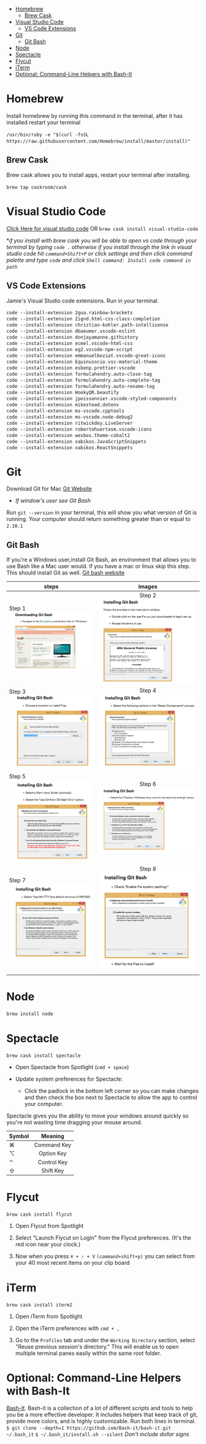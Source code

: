 
<!-- TOC -->

- [Homebrew](#homebrew)
    - [Brew Cask](#brew-cask)
- [Visual Studio Code](#visual-studio-code)
    - [VS Code Extensions](#vs-code-extensions)
- [Git](#git)
    - [Git Bash](#git-bash)
- [Node](#node)
- [Spectacle](#spectacle)
- [Flycut](#flycut)
- [iTerm](#iterm)
- [Optional: Command-Line Helpers with Bash-It](#optional-command-line-helpers-with-bash-it)

<!-- /TOC -->

# Homebrew
Install homebrew by running this command in the terminal, after it has installed restart your terminal

`/usr/bin/ruby -e "$(curl -fsSL https://raw.githubusercontent.com/Homebrew/install/master/install)"`

## Brew Cask
Brew cask allows you to install apps, restart your terminal after installing. 

`brew tap caskroom/cask`
# Visual Studio Code
[Click Here for visual studio code](https://code.visualstudio.com/)
OR
`brew cask install visual-studio-code`

**if you install with brew cask you will be able to open vs code through your terminal by typing `code .` otherwise if you install through the link in visual studio code hit `command+Shift+P` or click settings and then click command palette and  type `code` and click `Shell command: Install code command in path`*

## VS Code Extensions

Jamie's Visual Studio code extensions. Run in your terminal.
```
code --install-extension 2gua.rainbow-brackets
code --install-extension Zignd.html-css-class-completion
code --install-extension christian-kohler.path-intellisense
code --install-extension dbaeumer.vscode-eslint
code --install-extension donjayamanne.githistory
code --install-extension ecmel.vscode-html-css
code --install-extension eg2.vscode-npm-script
code --install-extension emmanuelbeziat.vscode-great-icons
code --install-extension Equinusocio.vsc-material-theme
code --install-extension esbenp.prettier-vscode
code --install-extension formulahendry.auto-close-tag
code --install-extension formulahendry.auto-complete-tag
code --install-extension formulahendry.auto-rename-tag
code --install-extension HookyQR.beautify
code --install-extension jpoissonnier.vscode-styled-components
code --install-extension mikestead.dotenv
code --install-extension ms-vscode.cpptools
code --install-extension ms-vscode.node-debug2
code --install-extension ritwickdey.LiveServer
code --install-extension robertohuertasm.vscode-icons
code --install-extension wesbos.theme-cobalt2
code --install-extension xabikos.JavaScriptSnippets
code --install-extension xabikos.ReactSnippets
```


#  Git
Download Git for Mac
[Git Website](https://git-scm.com/download/mac)
* *If window's user see Git Bash*
  
Run `git --version` in your terminal, this will show you what version of Git is running. Your computer should return something greater than or equal to `2.10.1`
## Git Bash
If you're a Windows user,install Git Bash, an environment that allows you to use Bash like a Mac user would. If you have a mac or linux skip this step. This should install Git as well. [Git bash website](https://git-scm.com/)

| steps       | images         | 
| ------------- |:-------------:|
|Step 1![](images/step1.png) | Step 2![](images/step2.png) |
|Step 3![](images/step3.png) | Step 4![](images/step4.png)|
|Step 5![](images/step5.png) | Step 6![](images/step6.png) |
|Step 7![](images/step7.png) | Step 8![](images/step8.png)|


# Node
`brew install node`

# Spectacle
`brew cask install spectacle`

* Open Spectacle from Spotlight (`cmd + space`)

* Update system preferences for Spectacle:

  * Click the padlock in the bottom left corner so you can make changes and then check the box next to Spectacle to allow the app to control your computer.

Spectacle gives you the ability to move your windows around quickly so you're not wasting time dragging your mouse around.
  

  

| Symbol        | Meaning           | 
| ------------- |:-------------:| 
| ⌘  | Command Key | 
| ⌥  | Option Key | 
| ⌃  | Control Key | 
| ⇧  | Shift Key | 

# Flycut
`brew cask install flycut`
1. Open Flycut from Spotlight

2. Select "Launch Flycut on Login" from the Flycut preferences. (It's the red icon near your clock.)

3. Now when you press `⌘ + ⇧ + V` `(command+shift+p)` you can select from your 40 most recent items on your clip board

# iTerm
`brew cask install iterm2` 

1. Open iTerm from Spotlight

2. Open the iTerm preferences with `cmd + ,`

3. Go to the `Profiles` tab and under the `Working Directory` section, select "Reuse previous session's directory." This will enable us to open multiple terminal panes easily within the same root folder. 
# Optional: Command-Line Helpers with Bash-It
[Bash-It](https://github.com/Bash-it/bash-it). Bash-it is a collection of a lot of different scripts and tools to help you be a more effective developer.  It includes helpers that keep track of git, provide more colors, and is highly customizable. Run both lines in terminal.  
`$ git clone --depth=1 https://github.com/Bash-it/bash-it.git ~/.bash_it`
`$ ~/.bash_it/install.sh --silent`
*Don't include dollar signs*